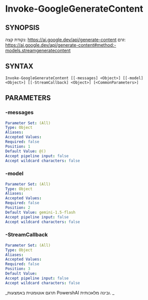 ﻿---
external help file: powershai-help.xml
schema: 2.0.0
powershai: true
---

# Invoke-GoogleGenerateContent

## SYNOPSIS <!--!= @#Synop !-->
נקודת קצה: https://ai.google.dev/api/generate-content
זרם: https://ai.google.dev/api/generate-content#method:-models.streamgeneratecontent

## SYNTAX <!--!= @#Syntax !-->

```
Invoke-GoogleGenerateContent [[-messages] <Object>] [[-model] <Object>] [[-StreamCallback] <Object>] [<CommonParameters>]
```

## PARAMETERS <!--!= @#Params !-->

### -messages

```yml
Parameter Set: (All)
Type: Object
Aliases: 
Accepted Values: 
Required: false
Position: 1
Default Value: @()
Accept pipeline input: false
Accept wildcard characters: false
```

### -model

```yml
Parameter Set: (All)
Type: Object
Aliases: 
Accepted Values: 
Required: false
Position: 2
Default Value: gemini-1.5-flash
Accept pipeline input: false
Accept wildcard characters: false
```

### -StreamCallback

```yml
Parameter Set: (All)
Type: Object
Aliases: 
Accepted Values: 
Required: false
Position: 3
Default Value: 
Accept pipeline input: false
Accept wildcard characters: false
```




<!--PowershaiAiDocBlockStart-->
_תרגם אוטומטית באמצעות PowershAI ובינה מלאכותית. 
_
<!--PowershaiAiDocBlockEnd-->
